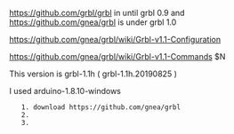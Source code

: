 https://github.com/grbl/grbl in until grbl 0.9 and https://github.com/gnea/grbl is under grbl 1.0

https://github.com/gnea/grbl/wiki/Grbl-v1.1-Configuration

https://github.com/gnea/grbl/wiki/Grbl-v1.1-Commands  $N

This version is grbl-1.1h ( grbl-1.1h.20190825 )

I used arduino-1.8.10-windows

       1. download https://github.com/gnea/grbl
       2.
       3.


